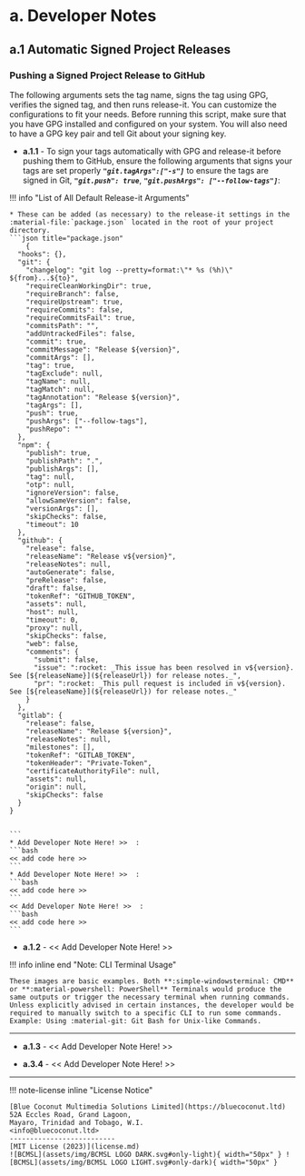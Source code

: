 ﻿# a. Developer Notes

## a.1 Automatic Signed Project Releases

### **Pushing a Signed Project Release to GitHub**

The following arguments sets the tag name, signs the tag using GPG, verifies the signed tag, and then runs release-it. You can customize the configurations to fit your needs. Before running this script, make sure that you have GPG installed and configured on your system. You will also need to have a GPG key pair and tell Git about your signing key.  

* **a.1.1** - To sign your tags automatically with GPG and release-it before pushing them to GitHub, ensure the following arguments that signs your tags are set properly ***`"git.tagArgs":["-s"]`*** to ensure the tags are signed in Git, ***`"git.push": true`***, ***`"git.pushArgs": ["--follow-tags"]`***:  

!!! info "List of All Default Release-it Arguments"

    * These can be added (as necessary) to the release-it settings in the :material-file:`package.json` located in the root of your project directory.
    ```json title="package.json"
        {
      "hooks": {},
      "git": {
        "changelog": "git log --pretty=format:\"* %s (%h)\" ${from}...${to}",
        "requireCleanWorkingDir": true,
        "requireBranch": false,
        "requireUpstream": true,
        "requireCommits": false,
        "requireCommitsFail": true,
        "commitsPath": "",
        "addUntrackedFiles": false,
        "commit": true,
        "commitMessage": "Release ${version}",
        "commitArgs": [],
        "tag": true,
        "tagExclude": null,
        "tagName": null,
        "tagMatch": null,
        "tagAnnotation": "Release ${version}",
        "tagArgs": [],
        "push": true,
        "pushArgs": ["--follow-tags"],
        "pushRepo": ""
      },
      "npm": {
        "publish": true,
        "publishPath": ".",
        "publishArgs": [],
        "tag": null,
        "otp": null,
        "ignoreVersion": false,
        "allowSameVersion": false,
        "versionArgs": [],
        "skipChecks": false,
        "timeout": 10
      },
      "github": {
        "release": false,
        "releaseName": "Release v${version}",
        "releaseNotes": null,
        "autoGenerate": false,
        "preRelease": false,
        "draft": false,
        "tokenRef": "GITHUB_TOKEN",
        "assets": null,
        "host": null,
        "timeout": 0,
        "proxy": null,
        "skipChecks": false,
        "web": false,
        "comments": {
          "submit": false,
          "issue": ":rocket: _This issue has been resolved in v${version}. See [${releaseName}](${releaseUrl}) for release notes._",
          "pr": ":rocket: _This pull request is included in v${version}. See [${releaseName}](${releaseUrl}) for release notes._"
        }
      },
      "gitlab": {
        "release": false,
        "releaseName": "Release ${version}",
        "releaseNotes": null,
        "milestones": [],
        "tokenRef": "GITLAB_TOKEN",
        "tokenHeader": "Private-Token",
        "certificateAuthorityFile": null,
        "assets": null,
        "origin": null,
        "skipChecks": false
      }
    }


    ```
    * Add Developer Note Here! >>  :
    ```bash
    << add code here >>
    ```
    * Add Developer Note Here! >>  :
    ```bash
    << add code here >>
    ```
    << Add Developer Note Here! >>  : 
    ```bash
    << add code here >>
    ```

* **a.1.2** - << Add Developer Note Here! >>  

!!! info inline end "Note: CLI Terminal Usage"

    These images are basic examples. Both **:simple-windowsterminal: CMD** or **:material-powershell: PowerShell** Terminals would produce the same outputs or trigger the necessary terminal when running commands. Unless explicitly advised in certain instances, the developer would be required to manually switch to a specific CLI to run some commands. Example: Using :material-git: Git Bash for Unix-like Commands.
  
***

* **a.1.3** - << Add Developer Note Here! >>

* **a.3.4** - << Add Developer Note Here! >>  

***
!!! note-license inline "License Notice"
  
    [Blue Coconut Multimedia Solutions Limited](https://bluecoconut.ltd)  
    52A Eccles Road, Grand Lagoon,  
    Mayaro, Trinidad and Tobago, W.I.  
    <info@bluecoconut.ltd>  
    --------------------------
    [MIT License (2023)](license.md)  
    ![BCMSL](assets/img/BCMSL LOGO DARK.svg#only-light){ width="50px" } ![BCMSL](assets/img/BCMSL LOGO LIGHT.svg#only-dark){ width="50px" }
